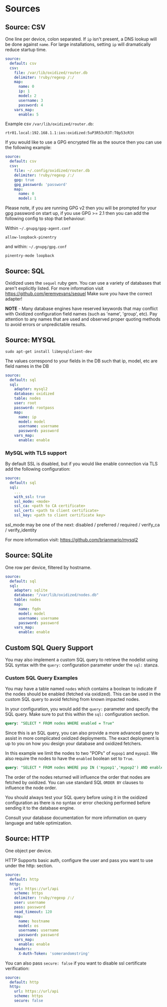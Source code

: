 # Sources

## Source: CSV

One line per device, colon separated. If `ip` isn't present, a DNS lookup will be done against `name`.  For large installations, setting `ip` will dramatically reduce startup time.

```yaml
source:
  default: csv
  csv:
    file: /var/lib/oxidized/router.db
    delimiter: !ruby/regexp /:/
    map:
      name: 0
      ip: 1
      model: 2
      username: 3
      password: 4
    vars_map:
      enable: 5
```

Example csv `/var/lib/oxidized/router.db`:

```text
rtr01.local:192.168.1.1:ios:oxidized:5uP3R53cR3T:T0p53cR3t
```

If you would like to use a GPG encrypted file as the source then you can use the following example:

```yaml
source:
  default: csv
  csv:
    file: ~/.config/oxidized/router.db
    delimiter: !ruby/regexp /:/
    gpg: true
    gpg_password: 'password'
    map:
      name: 0
      model: 1
```

Please note, if you are running GPG v2 then you will be prompted for your gpg password on start up, if you use GPG >= 2.1 then you can add the following config to stop that behaviour:

Within `~/.gnupg/gpg-agent.conf`

```text
allow-loopback-pinentry
```

and within: `~/.gnupg/gpg.conf`

```text
pinentry-mode loopback
```

## Source: SQL

 Oxidized uses the `sequel` ruby gem. You can use a variety of databases that aren't explicitly listed. For more information visit https://github.com/jeremyevans/sequel Make sure you have the correct adapter!

**NOTE** - Many database engines have reserved keywords that may conflict with Oxidized configuration field names (such as 'name', 'group', etc). Pay attention to any names that are used and observed proper quoting methods to avoid errors or unpredictable results.

## Source: MYSQL

`sudo apt-get install libmysqlclient-dev`

The values correspond to your fields in the DB such that ip, model, etc are field names in the DB

```yaml
source:
  default: sql
  sql:
    adapter: mysql2
    database: oxidized
    table: nodes
    user: root
    password: rootpass
    map:
      name: ip
      model: model
      username: username
      password: password
    vars_map:
      enable: enable
```

### MySQL with TLS support
By default SSL is disabled, but if you would like enable connection via TLS add the following configuration:
```yaml
source:
  default: sql
  sql:
    ...
    with_ssl: true
    ssl_mode: <mode>
    ssl_ca: <path to CA certificate>
    ssl_cert: <path to client certificate>
    ssl_key: <path to client certificate key>
```
ssl_mode may be one of the next: disabled / preferred / required / verify_ca / verify_identity

For more information visit: https://github.com/brianmario/mysql2

## Source: SQLite

One row per device, filtered by hostname.

```yaml
source:
  default: sql
  sql:
    adapter: sqlite
    database: "/var/lib/oxidized/nodes.db"
    table: nodes
    map:
      name: fqdn
      model: model
      username: username
      password: password
    vars_map:
      enable: enable
```

## Custom SQL Query Support

You may also implement a custom SQL query to retrieve the nodelist using  SQL syntax with the `query:` configuration parameter under the `sql:` stanza.

### Custom SQL Query Examples

You may have a table named `nodes` which contains a boolean to indicate if the nodes should be enabled (fetched via oxidized). This can be used in the custom SQL query to avoid fetching from known impacted nodes.

In your configuration, you would add the `query:` parameter and specify the SQL query. Make sure to put this within the `sql:` configuration section.

```sql
query: "SELECT * FROM nodes WHERE enabled = True"
```

Since this is an SQL query, you can also provide a more advanced query to assist in more complicated oxidized deployments. The exact deployment is up to you on how you design your database and oxidized fetchers.

In this example we limit the nodes to two "POPs" of `mypop1` and `mypop2`. We also require the nodes to have the `enabled` boolean set to `True`.

```sql
query: "SELECT * FROM nodes WHERE pop IN ('mypop1','mypop2') AND enabled = True"
```

The order of the nodes returned will influence the order that nodes are fetched by oxidized. You can use standard SQL `ORDER BY` clauses to influence the node order.

You should always test your SQL query before using it in the oxidized configuration as there is no syntax or error checking performed before sending it to the database engine.

Consult your database documentation for more information on query language and table optimization.

## Source: HTTP

One object per device.

HTTP Supports basic auth, configure the user and pass you want to use under the http: section.

```yaml
source:
  default: http
  http:
    url: https://url/api
    scheme: https
    delimiter: !ruby/regexp /:/
    user: username
    pass: password
    read_timeout: 120
    map:
      name: hostname
      model: os
      username: username
      password: password
    vars_map:
      enable: enable
    headers:
      X-Auth-Token: 'somerandomstring'
```

You can also pass `secure: false` if you want to disable ssl certificate verification:

```yaml
source:
  default: http
  http:
    url: https://url/api
    scheme: https
    secure: false
```
